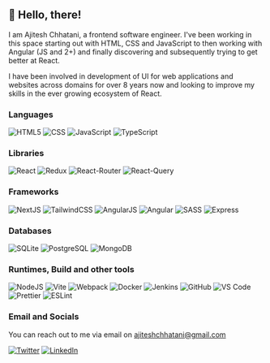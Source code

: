 ## 👋 Hello, there!

I am Ajitesh Chhatani, a frontend software engineer. I've been working in this space starting out with HTML, CSS and JavaScript to then working with Angular (JS and 2+) and finally discovering and subsequently trying to get better at React.

I have been involved in development of UI for web applications and websites across domains for over 8 years now and looking to improve my skills in the ever growing ecosystem of React.

### Languages
![HTML5](https://img.shields.io/badge/HTML5-E34F26?style=for-the-badge&logo=html5&logoColor=white) ![CSS](https://img.shields.io/badge/CSS3-1572B6?style=for-the-badge&logo=css3&logoColor=white) ![JavaScript](https://img.shields.io/badge/JavaScript-323330?style=for-the-badge&logo=javascript&logoColor=F7DF1E) ![TypeScript](https://img.shields.io/badge/TypeScript-007ACC?style=for-the-badge&logo=typescript&logoColor=white)

### Libraries
![React](https://img.shields.io/badge/React-20232A?style=for-the-badge&logo=react&logoColor=61DAFB) ![Redux](https://img.shields.io/badge/Redux-593D88?style=for-the-badge&logo=redux&logoColor=white) ![React-Router](https://img.shields.io/badge/React_Router-CA4245?style=for-the-badge&logo=react-router&logoColor=white) ![React-Query](https://img.shields.io/badge/React_Query-FF4154?style=for-the-badge&logo=React_Query&logoColor=white)

### Frameworks
![NextJS](https://img.shields.io/badge/next.js-000000?style=for-the-badge&logo=nextdotjs&logoColor=white) ![TailwindCSS](https://img.shields.io/badge/Tailwind_CSS-38B2AC?style=for-the-badge&logo=tailwind-css&logoColor=white) ![AngularJS](https://img.shields.io/badge/AngularJS-E23237?style=for-the-badge&logo=angularjs&logoColor=white) ![Angular](https://img.shields.io/badge/Angular-DD0031?style=for-the-badge&logo=angular&logoColor=white) ![SASS](https://img.shields.io/badge/Sass-CC6699?style=for-the-badge&logo=sass&logoColor=white) ![Express](https://img.shields.io/badge/Express.js-000000?style=for-the-badge&logo=express&logoColor=white)

### Databases
![SQLite](https://img.shields.io/badge/SQLite-07405E?style=for-the-badge&logo=sqlite&logoColor=white) ![PostgreSQL](https://img.shields.io/badge/PostgreSQL-316192?style=for-the-badge&logo=postgresql&logoColor=white) ![MongoDB](https://img.shields.io/badge/MongoDB-4EA94B?style=for-the-badge&logo=mongodb&logoColor=white)

### Runtimes, Build and other tools
![NodeJS](https://img.shields.io/badge/Node.js-339933?style=for-the-badge&logo=nodedotjs&logoColor=white) ![Vite](https://img.shields.io/badge/Vite-B73BFE?style=for-the-badge&logo=vite&logoColor=FFD62E) ![Webpack](https://img.shields.io/badge/Webpack-8DD6F9?style=for-the-badge&logo=Webpack&logoColor=white) ![Docker](https://img.shields.io/badge/Docker-2CA5E0?style=for-the-badge&logo=docker&logoColor=white) ![Jenkins](https://img.shields.io/badge/Jenkins-D24939?style=for-the-badge&logo=Jenkins&logoColor=white) ![GitHub](https://img.shields.io/badge/GitHub-100000?style=for-the-badge&logo=github&logoColor=white) ![VS Code](https://img.shields.io/badge/VSCode-0078D4?style=for-the-badge&logo=visual%20studio%20code&logoColor=white) ![Prettier](https://img.shields.io/badge/prettier-1A2C34?style=for-the-badge&logo=prettier&logoColor=F7BA3E) ![ESLint](https://img.shields.io/badge/eslint-3A33D1?style=for-the-badge&logo=eslint&logoColor=white)

### Email and Socials
You can reach out to me via email on [ajiteshchhatani@gmail.com](mailto:ajiteshchhatani@gmail.com)

[![Twitter](https://img.shields.io/badge/Twitter-1DA1F2?style=for-the-badge&logo=twitter&logoColor=white)](https://twitter.com/ajiteshchhatani) [![LinkedIn](https://img.shields.io/badge/LinkedIn-0077B5?style=for-the-badge&logo=linkedin&logoColor=white)](https://www.linkedin.com/in/ajitesh-chhatani-269522100/)

<!---
ajiteshchhatani/ajiteshchhatani is a ✨ special ✨ repository because its `README.md` (this file) appears on your GitHub profile.
You can click the Preview link to take a look at your changes.
--->
